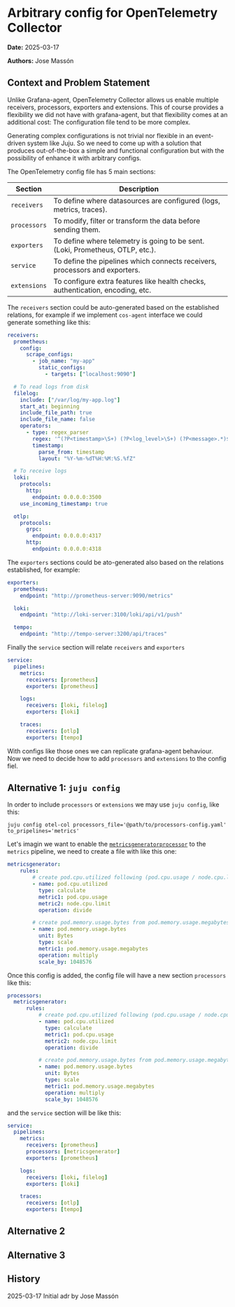 # Arbitrary config for OpenTelemetry Collector
**Date:** 2025-03-17

**Authors:** Jose Massón

## Context and Problem Statement

Unlike Grafana-agent, OpenTelemetry Collector allows us enable multiple receivers, processors, exporters and extensions. This of course provides a flexibility we did not have with grafana-agent, but that flexibility comes at an additional cost: The configuration file tend to be more complex.

Generating complex configurations is not trivial nor flexible in an event-driven system like Juju. So we need to come up with a solution that produces out-of-the-box a simple and functional configuration but with the possibility of enhance it with arbitrary configs.

The OpenTelemetry config file has 5 main sections:


| Section     | Description                                                                   |
| ----------- | ----------------------------------------------------------------------------- |
| `receivers` | To define where datasources are configured (logs, metrics, traces).           |
| `processors`| To modify, filter or transform the data before sending them.                  |
| `exporters` | To define where telemetry is going to be sent. (Loki, Prometheus, OTLP, etc.).|
| `service`   | To define the pipelines which connects receivers, processors and exporters.   |
| `extensions`| To configure extra features like health checks, authentication, encoding, etc.|


The `receivers` section could be auto-generated based on the established relations, for example if we implement `cos-agent` interface we could generate something like this:

```yaml
receivers:
  prometheus:
    config:
      scrape_configs:
        - job_name: "my-app"
          static_configs:
            - targets: ["localhost:9090"]

  # To read logs from disk
  filelog:
    include: ["/var/log/my-app.log"]
    start_at: beginning
    include_file_path: true
    include_file_name: false
    operators:
      - type: regex_parser
        regex: '^(?P<timestamp>\S+) (?P<log_level>\S+) (?P<message>.*)$'
        timestamp:
          parse_from: timestamp
          layout: "%Y-%m-%dT%H:%M:%S.%fZ"

  # To receive logs
  loki:
    protocols:
      http:
        endpoint: 0.0.0.0:3500
    use_incoming_timestamp: true

  otlp:
    protocols:
      grpc:
        endpoint: 0.0.0.0:4317
      http:
        endpoint: 0.0.0.0:4318
```


The `exporters` sections could be ato-generated also based on the relations established, for example:

```yaml
exporters:
  prometheus:
    endpoint: "http://prometheus-server:9090/metrics"

  loki:
    endpoint: "http://loki-server:3100/loki/api/v1/push"

  tempo:
    endpoint: "http://tempo-server:3200/api/traces"
```


Finally the `service` section will relate `receivers` and `exporters`

```yaml
service:
  pipelines:
    metrics:
      receivers: [prometheus]
      exporters: [prometheus]

    logs:
      receivers: [loki, filelog]
      exporters: [loki]

    traces:
      receivers: [otlp]
      exporters: [tempo]
```


With configs like those ones we can replicate grafana-agent behaviour. Now we need to decide how to add `processors` and `extensions` to the config fiel.


## Alternative 1: `juju config`

In order to include `processors` or `extensions` we may use `juju config`, like this:

```shell
juju config otel-col processors_file='@path/to/processors-config.yaml' to_pripelines='metrics'
```

Let's imagin we want to enable the [`metricsgeneratorprocessor`](https://github.com/open-telemetry/opentelemetry-collector-contrib/tree/main/processor/metricsgenerationprocessor) to the `metrics` pipeline, we need to create a file with like this one:

```yaml
metricsgenerator:
    rules:
        # create pod.cpu.utilized following (pod.cpu.usage / node.cpu.limit)
        - name: pod.cpu.utilized
          type: calculate
          metric1: pod.cpu.usage
          metric2: node.cpu.limit
          operation: divide

        # create pod.memory.usage.bytes from pod.memory.usage.megabytes
        - name: pod.memory.usage.bytes
          unit: Bytes
          type: scale
          metric1: pod.memory.usage.megabytes
          operation: multiply
          scale_by: 1048576
```

Once this config is added, the config file will have a new section `processors` like this:

```yaml
processors:
  metricsgenerator:
      rules:
          # create pod.cpu.utilized following (pod.cpu.usage / node.cpu.limit)
          - name: pod.cpu.utilized
            type: calculate
            metric1: pod.cpu.usage
            metric2: node.cpu.limit
            operation: divide

          # create pod.memory.usage.bytes from pod.memory.usage.megabytes
          - name: pod.memory.usage.bytes
            unit: Bytes
            type: scale
            metric1: pod.memory.usage.megabytes
            operation: multiply
            scale_by: 1048576
```

and the `service` section will be like this:

```yaml
service:
  pipelines:
    metrics:
      receivers: [prometheus]
      processors: [metricsgenerator]
      exporters: [prometheus]

    logs:
      receivers: [loki, filelog]
      exporters: [loki]

    traces:
      receivers: [otlp]
      exporters: [tempo]
```

## Alternative 2


## Alternative 3





## History

2025-03-17 Initial adr by Jose Massón
